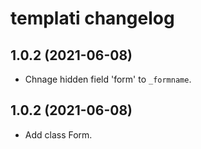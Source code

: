 # templati changelog


## 1.0.2 (2021-06-08)

* Chnage hidden field 'form' to `_formname`.

## 1.0.2 (2021-06-08)

* Add class Form.

